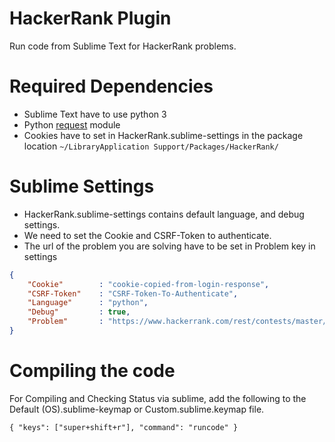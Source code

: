 # HackerRank Plugin
Run code from Sublime Text for HackerRank problems.  

# Required Dependencies

* Sublime Text have to use python 3
* Python [request](https://github.com/kennethreitz/requests) module
* Cookies have to set in HackerRank.sublime-settings in the package location `~/LibraryApplication Support/Packages/HackerRank/`


# Sublime Settings

* HackerRank.sublime-settings contains default language, and debug settings.
* We need to set the Cookie and CSRF-Token to authenticate.
* The url of the problem you are solving have to be set in Problem key in settings

```json
{
	"Cookie" 		: "cookie-copied-from-login-response",
	"CSRF-Token"	: "CSRF-Token-To-Authenticate",
	"Language"		: "python",
	"Debug"			: true,
	"Problem"		: "https://www.hackerrank.com/rest/contests/master/challenges/simple-array-sum/compile_tests"	
}
```

# Compiling the code

For Compiling and Checking Status via sublime, add the following to the Default (OS).sublime-keymap or Custom.sublime.keymap file.

 `{ "keys": ["super+shift+r"], "command": "runcode" }`

